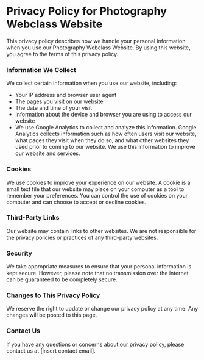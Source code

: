 # Privacy Policy for Photography Webclass Website
This privacy policy describes how we handle your personal information when you use our Photography Webclass Website. By using this website, you agree to the terms of this privacy policy.

### Information We Collect
We collect certain information when you use our website, including:

* Your IP address and browser user agent
* The pages you visit on our website
* The date and time of your visit
* Information about the device and browser you are using to access our website
* We use Google Analytics to collect and analyze this information. Google Analytics collects information such as how often users visit our website, what pages they visit when they do so, and what other websites they used prior to coming to our website. We use this information to improve our website and services.

### Cookies
We use cookies to improve your experience on our website. A cookie is a small text file that our website may place on your computer as a tool to remember your preferences. You can control the use of cookies on your computer and can choose to accept or decline cookies.

### Third-Party Links
Our website may contain links to other websites. We are not responsible for the privacy policies or practices of any third-party websites.

### Security
We take appropriate measures to ensure that your personal information is kept secure. However, please note that no transmission over the internet can be guaranteed to be completely secure.

### Changes to This Privacy Policy
We reserve the right to update or change our privacy policy at any time. Any changes will be posted to this page.

### Contact Us
If you have any questions or concerns about our privacy policy, please contact us at [insert contact email].